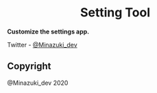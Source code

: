 <h1 align="center">Setting Tool</h1>

**Customize the settings app.**

Twitter         - [@Minazuki_dev](https://twitter.com/Minazuki_dev)

## Copyright
@Minazuki_dev 2020






